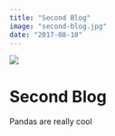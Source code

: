 ```yaml
---
title: "Second Blog"
image: "second-blog.jpg"
date: "2017-08-10"
---
```

<img src='https://unitedwithisrael.org/wp-content/uploads/2014/11/happy.jpg'/>
<div class='blog_wrapper'>
  <h1>Second Blog</h1>
  <p>Pandas are really cool</p>
</div>
